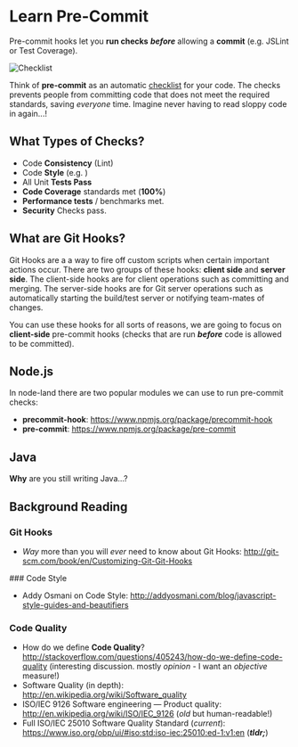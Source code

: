 Learn Pre-Commit
================

Pre-commit hooks let you **run checks** ***before*** allowing a **commit**
(e.g. JSLint or Test Coverage).

![Checklist](http://i.imgur.com/4RXCUyP.jpg)

Think of **pre-commit** as an automatic
[checklist](http://en.wikipedia.org/wiki/Checklist)
for your code. The checks prevents people from committing code
that does not meet the required standards, saving *everyone* time.
Imagine never having to read sloppy code in again...!

## What Types of Checks?

- Code **Consistency** (Lint)
- Code **Style** (e.g. )
- All Unit **Tests Pass**
- **Code Coverage** standards met (**100%**)
- **Performance tests** / benchmarks met.
- **Security** Checks pass.


## What are Git Hooks?

Git Hooks are a a way to fire off custom scripts when
certain important actions occur.
There are two groups of these hooks: **client side** and **server side**.
The client-side hooks are for client operations such as committing and merging.
The server-side hooks are for Git server operations such as automatically
starting the build/test server or notifying team-mates of changes.

You can use these hooks for all sorts of reasons, we are going to focus
on **client-side** pre-commit hooks (checks that are run ***before***
  code is allowed to be committed).

## Node.js

In node-land there are two popular modules we can use to run pre-commit checks:

- **precommit-hook**: https://www.npmjs.org/package/precommit-hook
- **pre-commit**: https://www.npmjs.org/package/pre-commit


## Java

**Why** are you still writing Java...?


## Background Reading

### Git Hooks

- *Way* more than you will *ever* need to know about Git Hooks:
http://git-scm.com/book/en/Customizing-Git-Git-Hooks


### Code Style

- Addy Osmani on Code Style:
http://addyosmani.com/blog/javascript-style-guides-and-beautifiers


### Code Quality

- How do we define **Code Quality**?
http://stackoverflow.com/questions/405243/how-do-we-define-code-quality
(interesting discussion. mostly *opinion* - I want an *objective* measure!)
- Software Quality (in depth):
http://en.wikipedia.org/wiki/Software_quality
- ISO/IEC 9126 Software engineering — Product quality:
http://en.wikipedia.org/wiki/ISO/IEC_9126 (*old* but human-readable!)
- Full ISO/IEC 25010 Software Quality Standard (*current*):
https://www.iso.org/obp/ui/#iso:std:iso-iec:25010:ed-1:v1:en
(***tldr;***)
